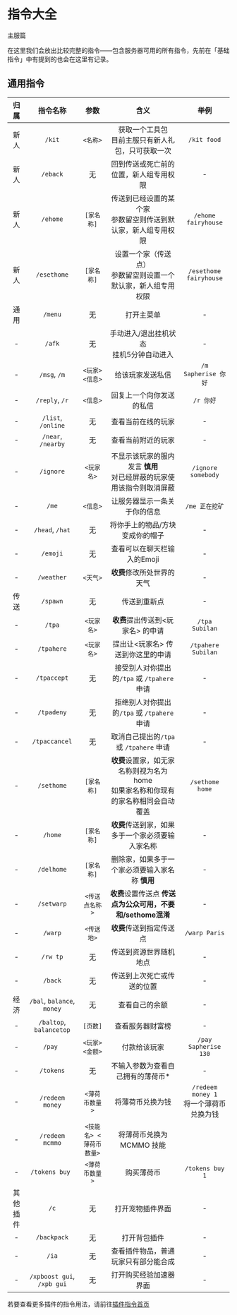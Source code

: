 # 指令大全
<span class="subtitle">主服篇</span>

在这里我们会放出比较完整的指令——包含服务器可用的所有指令，先前在「基础指令」中有提到的也会在这里有记录。

## 通用指令

| 归属 | 指令名称 | 参数 | 含义 | 举例 |
| :-: | :-: | :-: | :-: | :-: |
| 新人 | `/kit` | `<名称>` | 获取一个工具包<br>目前主服只有新人礼包，只可获取一次 | `/kit food` |
| 新人 | `/eback` | 无 | 回到传送或死亡前的位置，新人组专用权限 | - |
| 新人 | `/ehome` | `[家名称]` | 传送到已经设置的某个家<br>参数留空则传送到默认家，新人组专用权限 | `/ehome fairyhouse` |
| 新人 | `/esethome` | `[家名称]` | 设置一个家（传送点）<br>参数留空则设置一个默认家，新人组专用权限 | `/esethome fairyhouse` |
| 通用 | `/menu` | 无 | 打开主菜单 | - |
| - | `/afk` | 无 | 手动进入/退出挂机状态<br>挂机5分钟自动进入 | - |
| - | `/msg`, `/m` | `<玩家> <信息>` | 给该玩家发送私信 | `/m Sapherise 你好` |
| - | `/reply`, `/r` | `<信息>` | 回复上一个向你发送的私信 | `/r 你好` |
| - | `/list`, `/online` | 无 | 查看当前在线的玩家 | - |
| - | `/near`, `/nearby` | 无 | 查看当前附近的玩家 | - |
| - | `/ignore` | `<玩家名>` | 不显示该玩家的服内发言 **慎用**<br>对已经屏蔽的玩家使用该指令则取消屏蔽 | `/ignore somebody` |
| - | `/me` | `<信息>` | 让服务器显示一条关于你的信息 | `/me 正在挖矿` |
| - | `/head`, `/hat` | 无 | 将你手上的物品/方块变成你的帽子 | - |
| - | `/emoji` | 无 | 查看可以在聊天栏输入的Emoji | - |
| - | `/weather` | `<天气>` | **收费**修改所处世界的天气 | - |
| 传送 | `/spawn` | 无 | 传送到重新点 | - |
| - | `/tpa` | `<玩家名>` | **收费**提出传送到<玩家名> 的申请 | `/tpa Subilan` |
| - | `/tpahere` | `<玩家名>` | 提出让<玩家名> 传送到你这里的申请 | `/tpahere Subilan` |
| - | `/tpaccept` | 无 | 接受别人对你提出的`/tpa` 或 `/tpahere` 申请 | - |
| - | `/tpadeny` | 无 | 拒绝别人对你提出的`/tpa` 或 `/tpahere` 申请 | - |
| - | `/tpaccancel` | 无 | 取消自己提出的`/tpa` 或 `/tpahere` 申请 | - |
| - | `/sethome` | `[家名称]` | **收费**设置家，如无家名称则视为名为home<br>如果家名称和你现有的家名称相同会自动覆盖 | `/sethome home` |
| - | `/home` | `[家名称]` | **收费**传送到家，如果多于一个家必须要输入家名称 | - |
| - | `/delhome` | `[家名称]` | 删除家，如果多于一个家必须要输入家名称 **慎用** | - |
| - | `/setwarp` | `<传送点名称>` | **收费**设置传送点 **传送点为公众可用，不要和/sethome混淆** | - |
| - | `/warp` | `<传送地>` | **收费**传送到指定传送点 | `/warp Paris` |
| - | `/rw tp` | 无 | 传送到资源世界随机地点 | - |
| - | `/back` | 无 | 传送到上次死亡或传送的位置 | - |
| 经济 | `/bal`, `balance`, `money` | 无 | 查看自己的余额 | - |
| - | `/baltop`, `balancetop` | `[页数]` | 查看服务器财富榜 | - |
| - | `/pay ` | `<玩家> <金额>` | 付款给该玩家 | `/pay Sapherise 130` |
| - | `/tokens` | 无 | 不输入参数为查看自己拥有的薄荷币* | - |
| - | `/redeem money` | `<薄荷币数量>` | 将薄荷币兑换为钱 | `/redeem money 1`<br>将一个薄荷币兑换为钱 |
| - | `/redeem mcmmo` | `<技能名> <薄荷币数量>` | 将薄荷币兑换为MCMMO 技能 | 
| - | `/tokens buy `| `<薄荷币数量>` | 购买薄荷币 | `/tokens buy 1` |
| 其他插件 | `/c` | 无 | 打开宠物插件界面 | - |
| - | `/backpack` | 无 | 打开背包插件 | - |
| - | `/ia` | 无 | 查看插件物品，普通玩家只有部分能合成 | - |
| - | `/xpboost gui`, `/xpb gui` | 无 | 打开购买经验加速器界面| - |

若要查看更多插件的指令用法，请前往[插件指令首页](/plugins/index.md)
